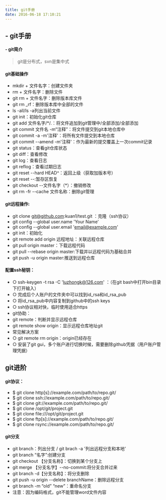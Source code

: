```yaml
---
title: git手册
date: 2016-06-18 17:10:21
---
```

## - git手册
#### - git简介
>  git是分布式，svn是集中式

#### git基础操作
- mkdir + 文件名字：创建文件夹 
- rm + 文件名字：删除文件 
- git rm + 文件名字：删除版本库文件 
- git rm _rf：删除版本库中全部的文件 
- ls -all/ls -a列出当前文件 
- git init：初始化git仓库 
- git add 文件名字/*/.：将文件追加到git管理中/全部添加/全部添加 
- git commit 文件名 -m“注释”：将文件提交到git本地仓库中 
- git commit -a -m'注释'：将所有文件提交到本地仓库 
- git commit --amend -m'注释'：作为最新的提交覆盖上一次commit记录 
- git status：查看git仓库状态 
- git diff：查看修改 
- git log：查看日志 
- git reflog：查看过期日志 
- git reset --hard HEAD^：返回上级（获取加版本号） 
- git reset --:暂存区恢复 
- git checkout --文件名字（*）：撤销修改 
- git rm -fr --cache 文件名称：删除git管理

#### git远程操作:
- git clone git@github.com:kuan1/test.git ：克隆（ssh协议）
- git config --global user.name 'Your Name'
- git config --global user.email 'email@example.com'
- git init：初始化
- git remote add origin 远程地址：关联远程仓库
- git pull origin master：下载远程代码
- git pull --rebase origin master:下载并以远程代码为基础合并
- git push -u origin master:推送到远程仓库
#### 配置ssh秘钥：
- ○ ssh-keygen -t rsa -C 'luzhongk@126.com' ：（在git bash中打开bin目录下打开输入）
- ○ 完成后个人账户的文件夹中可以找到id_rsa和id_rsa_pub 
- ○ 将id_rsa_pub中内容复制到github中的ssh keys 
- ○ ssh协议相对快，临时使用适合https 
- git协助：
- git remote：判断并显示远程仓库 
- git remote show origin：显示远程仓库地址git 
- 常见解决方案
- ○ git remote rm origin：origin已经存在 
- ○ 安装了git gui，多个账户进行切换时候，需要删除github凭据（用户账户管理凭据） 
## git进阶
#### git协议：
- $ git clone http[s]://example.com/path/to/repo.git/ 
- $ git clone ssh://example.com/path/to/repo.git/ 
- $ git clone git://example.com/path/to/repo.git/ 
- $ git clone /opt/git/project.git 
- $ git clone file:///opt/git/project.git 
- $ git clone ftp[s]://example.com/path/to/repo.git/ 
- $ git clone rsync://example.com/path/to/repo.git/ 
#### git分支
- git branch：列出分支 / git brach -a '列出远程分支和本地' 
- git branch “名字”:创建分支 
- git checkout 【分支名称】：切换到某个分支上 
- git merge 【分支名字】--no-commit:将分支合并过来 
- git branch -d【分支名称】：将分支删除 
- git push -u origin --delete branchName：删除远程分支 
- git branch -m “old” “new”：重命名分支 
- 注意：因为编码格式，git不能管理word文件内容
  